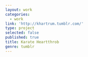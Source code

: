 ```yaml
---
layout: work
categories:
  - work
link: 'http://khartrum.tumblr.com/'
type: project
selected: false
published: true
title: Karate Heartthrob
genre: tumblr
---
```

